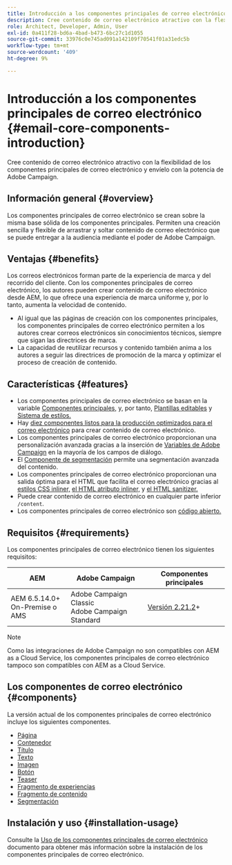 ```yaml
---
title: Introducción a los componentes principales de correo electrónico
description: Cree contenido de correo electrónico atractivo con la flexibilidad de los componentes principales de correo electrónico y envíelo con la potencia de Adobe Campaign.
role: Architect, Developer, Admin, User
exl-id: 0a411f28-bd6a-4bad-b473-6bc27c1d1055
source-git-commit: 33976c0e745ad091a142109f70541f01a31edc5b
workflow-type: tm+mt
source-wordcount: '409'
ht-degree: 9%

---
```



# Introducción a los componentes principales de correo electrónico {#email-core-components-introduction}

Cree contenido de correo electrónico atractivo con la flexibilidad de los componentes principales de correo electrónico y envíelo con la potencia de Adobe Campaign.

## Información general {#overview}

Los componentes principales de correo electrónico se crean sobre la misma base sólida de los componentes principales. Permiten una creación sencilla y flexible de arrastrar y soltar contenido de correo electrónico que se puede entregar a la audiencia mediante el poder de Adobe Campaign.

## Ventajas {#benefits}

Los correos electrónicos forman parte de la experiencia de marca y del recorrido del cliente. Con los componentes principales de correo electrónico, los autores pueden crear contenido de correo electrónico desde AEM, lo que ofrece una experiencia de marca uniforme y, por lo tanto, aumenta la velocidad de contenido.

* Al igual que las páginas de creación con los componentes principales, los componentes principales de correo electrónico permiten a los autores crear correos electrónicos sin conocimientos técnicos, siempre que sigan las directrices de marca.
* La capacidad de reutilizar recursos y contenido también anima a los autores a seguir las directrices de promoción de la marca y optimizar el proceso de creación de contenido.

## Características {#features}

* Los componentes principales de correo electrónico se basan en la variable [Componentes principales,](/help/introduction.md) y, por tanto, [Plantillas editables](https://experienceleague.adobe.com/docs/experience-manager-cloud-service/sites/authoring/features/templates.html?lang=es) y [Sistema de estilos.](https://experienceleague.adobe.com/docs/experience-manager-cloud-service/content/sites/authoring/features/style-system.html?lang=es)
* Hay [diez componentes listos para la producción optimizados para el correo electrónico](#components) para crear contenido de correo electrónico.
* Los componentes principales de correo electrónico proporcionan una personalización avanzada gracias a la inserción de [Variables de Adobe Campaign](campaign-variables.md) en la mayoría de los campos de diálogo.
* El [Componente de segmentación](/help/email/components/segmentation.md) permite una segmentación avanzada del contenido.
* Los componentes principales de correo electrónico proporcionan una salida óptima para el HTML que facilita el correo electrónico gracias al [estilos CSS inliner,](https://github.com/adobe/aem-core-email-components/wiki/CSS-Styles-Inliner:-Technical-documentation) [el HTML atributo inliner,](https://github.com/adobe/aem-core-email-components/wiki/HTML-Inliner) y [el HTML sanitizer.](https://github.com/adobe/aem-core-email-components/wiki/HTML-Sanitizing)
* Puede crear contenido de correo electrónico en cualquier parte inferior `/content`.
* Los componentes principales de correo electrónico son [código abierto.](https://github.com/adobe/aem-core-email-components)

## Requisitos  {#requirements}

Los componentes principales de correo electrónico tienen los siguientes requisitos:

| AEM | Adobe Campaign | Componentes principales  |
|---|---|---|
| AEM 6.5.14.0+<br>On-Premise o AMS | Adobe Campaign Classic<br>Adobe Campaign Standard | [Versión 2.21.2](/help/versions.md)+ |

>[!NOTE]
>
>Como las integraciones de Adobe Campaign no son compatibles con AEM as a Cloud Service, los componentes principales de correo electrónico tampoco son compatibles con AEM as a Cloud Service.

## Los componentes de correo electrónico {#components}

La versión actual de los componentes principales de correo electrónico incluye los siguientes componentes.

* [Página](components/page.md)
* [Contenedor](components/container.md)
* [Título](components/title.md)
* [Texto](components/text.md)
* [Imagen](components/image.md)
* [Botón](components/button.md)
* [Teaser](components/teaser.md)
* [Fragmento de experiencias](components/experience-fragment.md)
* [Fragmento de contenido](components/content-fragment.md)
* [Segmentación](components/segmentation.md)

## Instalación y uso {#installation-usage}

Consulte la [Uso de los componentes principales de correo electrónico](using.md) documento para obtener más información sobre la instalación de los componentes principales de correo electrónico.
